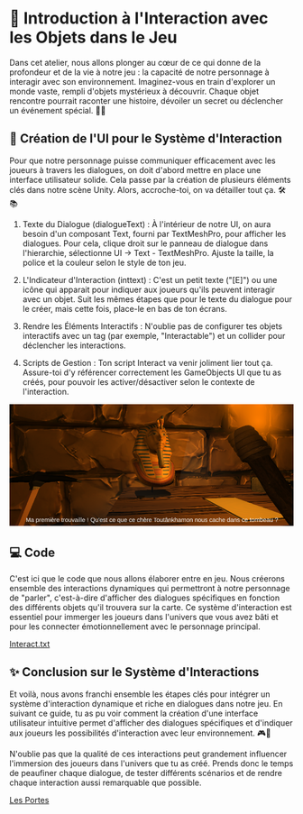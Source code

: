 # 🚀 Introduction à l'Interaction avec les Objets dans le Jeu

Dans cet atelier, nous allons plonger au cœur de ce qui donne de la profondeur et de la vie à notre jeu : la capacité de notre personnage à interagir avec son environnement. Imaginez-vous en train d'explorer un monde vaste, rempli d'objets mystérieux à découvrir. Chaque objet rencontre pourrait raconter une histoire, dévoiler un secret ou déclencher un événement spécial. 💬✨

## 🌟 Création de l'UI pour le Système d'Interaction

Pour que notre personnage puisse communiquer efficacement avec les joueurs à travers les dialogues, on doit d'abord mettre en place une interface utilisateur solide. Cela passe par la création de plusieurs éléments clés dans notre scène Unity. Alors, accroche-toi, on va détailler tout ça. 🛠️📚

1. Texte du Dialogue (dialogueText) : À l'intérieur de notre UI, on aura besoin d'un composant Text, fourni par TextMeshPro, pour afficher les dialogues. Pour cela, clique droit sur le panneau de dialogue dans l'hierarchie, sélectionne UI -> Text - TextMeshPro. Ajuste la taille, la police et la couleur selon le style de ton jeu.

2. L'Indicateur d'Interaction (inttext) : C'est un petit texte ("[E]") ou une icône qui apparait pour indiquer aux joueurs qu'ils peuvent interagir avec un objet. Suit les mêmes étapes que pour le texte du dialogue pour le créer, mais cette fois, place-le en bas de ton écrans.

3. Rendre les Éléments Interactifs : N'oublie pas de configurer tes objets interactifs avec un tag (par exemple, "Interactable") et un collider pour déclencher les interactions.

4. Scripts de Gestion : Ton script Interact va venir joliment lier tout ça. Assure-toi d'y référencer correctement les GameObjects UI que tu as créés, pour pouvoir les activer/désactiver selon le contexte de l'interaction.

![Interact.png](Images/Interact.png)

## 💻 Code
C'est ici que le code que nous allons élaborer entre en jeu. Nous créerons ensemble des interactions dynamiques qui permettront à notre personnage de "parler", c'est-à-dire d'afficher des dialogues spécifiques en fonction des différents objets qu'il trouvera sur la carte. Ce système d'interaction est essentiel pour immerger les joueurs dans l'univers que vous avez bâti et pour les connecter émotionnellement avec le personnage principal.

[Interact.txt](https://github.com/g404-code-gaming/MysteriesOfEgypt/files/14206914/Interact.txt)

## ✨ Conclusion sur le Système d'Interactions

Et voilà, nous avons franchi ensemble les étapes clés pour intégrer un système d'interaction dynamique et riche en dialogues dans notre jeu. En suivant ce guide, tu as pu voir comment la création d'une interface utilisateur intuitive permet d'afficher des dialogues spécifiques et d'indiquer aux joueurs les possibilités d'interaction avec leur environnement. 🎮💬

N'oublie pas que la qualité de ces interactions peut grandement influencer l'immersion des joueurs dans l'univers que tu as créé. Prends donc le temps de peaufiner chaque dialogue, de tester différents scénarios et de rendre chaque interaction aussi remarquable que possible. 

[Les Portes](https://github.com/g404-code-gaming/MysteriesOfEgypt/blob/main/Cour/5.DoorWithLever.md)
